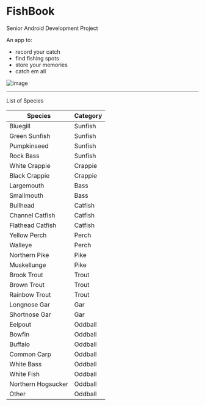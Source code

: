 # FishBook

Senior Android Development Project

An app to:
* record your catch
* find fishing spots
* store your memories
* catch em all

![image](https://user-images.githubusercontent.com/127157161/229957249-e806ae46-39be-4c55-ae30-1d98f31b903b.png)

---

List of Species 

| Species              | Category |
|----------------------|----------|
| Bluegill             | Sunfish  |
| Green Sunfish        | Sunfish  |
| Pumpkinseed          | Sunfish  |
| Rock Bass            | Sunfish  |
| White Crappie        | Crappie  |
| Black Crappie        | Crappie  |
| Largemouth           | Bass     |
| Smallmouth           | Bass     |
| Bullhead             | Catfish  |
| Channel Catfish      | Catfish  |
| Flathead Catfish     | Catfish  |
| Yellow Perch         | Perch    |
| Walleye              | Perch    |
| Northern Pike        | Pike     |
| Muskellunge          | Pike     |
| Brook Trout          | Trout    |
| Brown Trout          | Trout    |
| Rainbow Trout        | Trout    |
| Longnose Gar         | Gar      |
| Shortnose Gar        | Gar      |
| Eelpout              | Oddball  |
| Bowfin               | Oddball  |
| Buffalo              | Oddball  |
| Common Carp          | Oddball  |
| White Bass           | Oddball  |
| White Fish           | Oddball  |
| Northern Hogsucker   | Oddball  |
| Other                | Oddball  |

